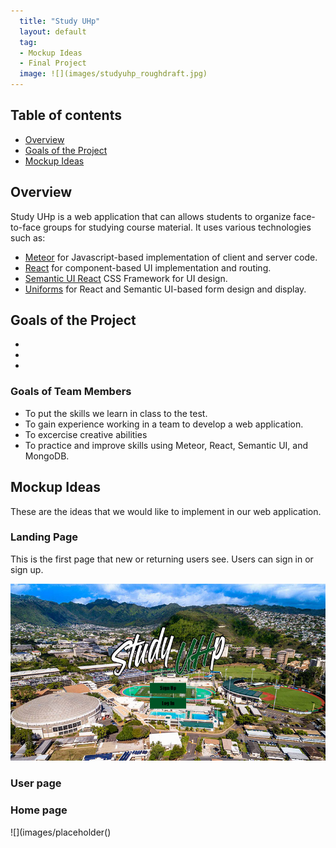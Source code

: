 ```yaml
---
  title: "Study UHp"
  layout: default
  tag: 
  - Mockup Ideas
  - Final Project
  image: ![](images/studyuhp_roughdraft.jpg)
---
```


## Table of contents

* [Overview](#overview)
* [Goals of the Project](#goals-of-the-project)
* [Mockup Ideas](#mockup-ideas)

## Overview

Study UHp is a web application that can allows students to organize face-to-face groups for studying course material. It uses various technologies such as: 

* [Meteor](https://www.meteor.com/) for Javascript-based implementation of client and server code.
* [React](https://reactjs.org/) for component-based UI implementation and routing.
* [Semantic UI React](https://react.semantic-ui.com/) CSS Framework for UI design.
* [Uniforms](https://uniforms.tools/) for React and Semantic UI-based form design and display.

## Goals of the Project

* 
*
*

### Goals of Team Members

* To put the skills we learn in class to the test.
* To gain experience working in a team to develop a web application.
* To excercise creative abilities
* To practice and improve skills using Meteor, React, Semantic UI, and MongoDB.

## Mockup Ideas

These are the ideas that we would like to implement in our web application.

### Landing Page

This is the first page that new or returning users see. Users can sign in or sign up.

![](images/landing_mockup_color.jpg)

### User page



### Home page



![](images/placeholder()

